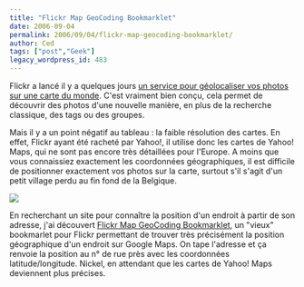 ```yaml
---
title: "Flickr Map GeoCoding Bookmarklet"
date: 2006-09-04
permalink: 2006/09/04/flickr-map-geocoding-bookmarklet/
author: Ced
tags: ["post","Geek"]
legacy_wordpress_id: 483
---
```


Flickr a lancé il y a quelques jours <a href="http://blog.flickr.com/flickrblog/2006/08/great_shot_wher.html" hreflang="en">un service pour géolocaliser vos photos sur une carte du monde</a>. C'est vraiment bien conçu, cela permet de découvrir des photos d'une nouvelle manière, en plus de la recherche classique, des tags ou des groupes.

Mais il y a un point négatif au tableau : la faible résolution des cartes. En effet, Flickr ayant été racheté par Yahoo!, il utilise donc les cartes de Yahoo! Maps, qui ne sont pas encore très détaillées pour l'Europe. A moins que vous connaissiez exactement les coordonnées géographiques, il est difficile de positionner exactement vos photos sur la carte, surtout s'il s'agit d'un petit village perdu au fin fond de la Belgique.

<!-- excerpt -->

<img src="https://64k.be/wp-content/uploads/2006/web/localizethis1.jpg" />

En recherchant un site pour connaître la position d'un endroit à partir de son adresse, j'ai découvert <a href="http://typolis.net/sumaato/stories/4323/" hreflang="en">Flickr Map GeoCoding Bookmarklet</a>, un "vieux" bookmarlet pour Flickr permettant de trouver très précisément la position géographique d'un endroit sur Google Maps. On tape l'adresse et ça renvoie la position au n° de rue près avec les coordonnées latitude/longitude. Nickel, en attendant que les cartes de Yahoo! Maps deviennent plus précises.

